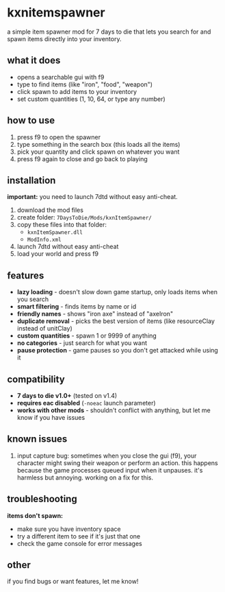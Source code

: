 # kxnitemspawner

a simple item spawner mod for 7 days to die that lets you search for and spawn items directly into your inventory.

## what it does

- opens a searchable gui with f9
- type to find items (like "iron", "food", "weapon")
- click spawn to add items to your inventory
- set custom quantities (1, 10, 64, or type any number)

## how to use

1. press f9 to open the spawner
2. type something in the search box (this loads all the items)
3. pick your quantity and click spawn on whatever you want
4. press f9 again to close and go back to playing

## installation

**important:** you need to launch 7dtd without easy anti-cheat.

1. download the mod files
2. create folder: `7DaysToDie/Mods/kxnItemSpawner/`
3. copy these files into that folder:
   - `kxnItemSpawner.dll`
   - `ModInfo.xml`
4. launch 7dtd without easy anti-cheat
5. load your world and press f9

## features

- **lazy loading** - doesn't slow down game startup, only loads items when you search
- **smart filtering** - finds items by name or id
- **friendly names** - shows "iron axe" instead of "axeIron"
- **duplicate removal** - picks the best version of items (like resourceClay instead of unitClay)
- **custom quantities** - spawn 1 or 9999 of anything
- **no categories** - just search for what you want
- **pause protection** - game pauses so you don't get attacked while using it

## compatibility

- **7 days to die v1.0+** (tested on v1.4)
- **requires eac disabled** (`-noeac` launch parameter)
- **works with other mods** - shouldn't conflict with anything, but let me know if you have issues

## known issues

1. input capture bug: sometimes when you close the gui (f9), your character might swing their weapon or perform an action. this happens because the game processes queued input when it unpauses. it's harmless but annoying. working on a fix for this.

## troubleshooting

**items don't spawn:**
- make sure you have inventory space
- try a different item to see if it's just that one
- check the game console for error messages

## other

if you find bugs or want features, let me know!
